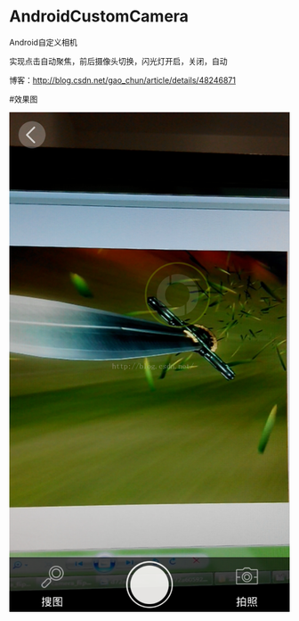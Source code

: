 # AndroidCustomCamera
Android自定义相机

实现点击自动聚焦，前后摄像头切换，闪光灯开启，关闭，自动

博客：http://blog.csdn.net/gao_chun/article/details/48246871

#效果图

![](screenshots/1.png)
